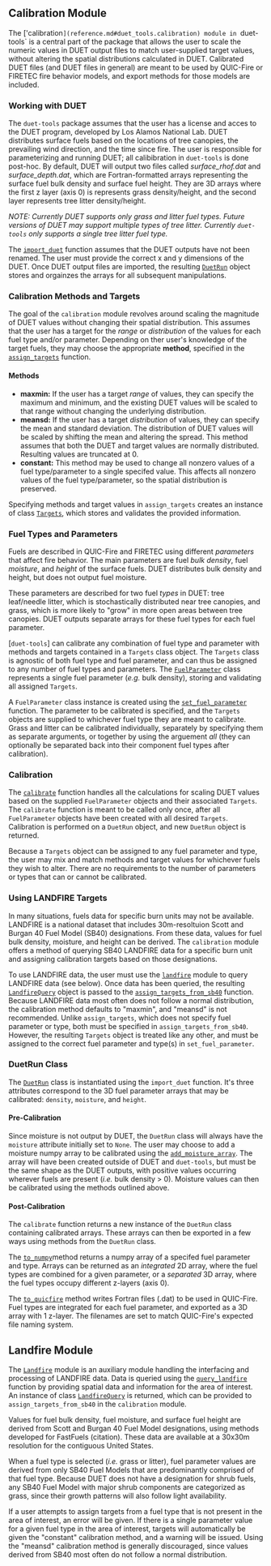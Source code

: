 ## Calibration Module

The ['calibration`](reference.md#duet_tools.calibration) module in `duet-tools` is a central part of the package that allows the user to scale the numeric values in DUET output files to match user-supplied target values, without altering the spatial distributions calculated in DUET. Calibrated DUET files (and DUET files in general) are meant to be used by QUIC-Fire or FIRETEC fire behavior models, and export methods for those models are included.

### Working with DUET

The `duet-tools` package assumes that the user has a license and acces to the DUET program, developed by Los Alamos National Lab. DUET distributes surface fuels based on the locations of tree canopies, the prevailing wind direction, and the time since fire. The user is responsible for parameterizing and running DUET; all calibibration in `duet-tools` is done post-hoc. By default, DUET will output two files called *surface_rhof.dat* and *surface_depth.dat*, which are Fortran-formatted arrays representing the surface fuel bulk density and surface fuel height. They are 3D arrays where the first z layer (axis 0) is represents grass density/height, and the second layer represents tree litter density/height.

*NOTE: Currently DUET supports only grass and litter fuel types. Future versions of DUET may support multiple types of tree litter. Currently `duet-tools` only supports a single tree litter fuel type.*

The [`import_duet`](reference.md#duet_tools.calibration.import_duet) function assumes that the DUET outputs have not been renamed. The user must provide the correct x and y dimensions of the DUET. Once DUET output files are imported, the resulting [`DuetRun`](reference.md#duet_tools.calibration.DuetRun) object stores and orgainzes the arrays for all subsequent manipulations.

### Calibration Methods and Targets

The goal of the `calibration` module revolves around scaling the magnitude of DUET values without changing their spatial distribution. This assumes that the user has a target for the *range* or *distribution* of the values for each fuel type and/or parameter. Depending on ther user's knowledge of the target fuels, they may choose the appropriate **method**, specified in the [`assign_targets`](reference.md#duet_tools.calibration.assign_targets) function.

#### Methods
- **maxmin:** If the user has a target *range* of values, they can specify the maximum and minimum, and the existing DUET values will be scaled to that range without changing the underlying distribution.
- **meansd:** If the user has a target *distribution* of values, they can specify the mean and standard deviation. The distribution of DUET values will be scaled by shifting the mean and altering the spread. This method assumes that both the DUET and target values are normally distributed. Resulting values are truncated at 0.
- **constant:** This method may be used to change all nonzero values of a fuel type/parameter to a single specifed value. This affects all nonzero values of the fuel type/parameter, so the spatial distribution is preserved.

Specifying methods and target values in `assign_targets` creates an instance of class [`Targets`](reference.md#duet_tools.calibration.Targets), which stores and validates the provided information.

### Fuel Types and Parameters

Fuels are described in QUIC-Fire and FIRETEC using different *parameters* that affect fire behavior. The main parameters are fuel *bulk density*, fuel *moisture*, and *height* of the surface fuels. DUET distributes bulk density and height, but does not output fuel moisture.

These parameters are described for two fuel *types* in DUET: tree leaf/needle litter, which is stochastically distributed near tree canopies, and grass, which is more likely to "grow" in more open areas between tree canopies. DUET outputs separate arrays for these fuel types for each fuel parameter.

[`duet-tools`] can calibrate any combination of fuel type and parameter with methods and targets contained in a `Targets` class object. The `Targets` class is agnostic of both fuel type and fuel parameter, and can thus be assigned to any number of fuel types and parameters. The [`FuelParameter`](reference.md#duet_tools.calibration.FuelParameter) class represents a single fuel parameter (*e.g.* bulk density), storing and validating all assigned `Targets`.

A `FuelParameter` class instance is created using the [`set_fuel_parameter`](reference.md#duet_tools.calibration.set_fuel_parameter) function. The parameter to be calibrated is specified, and the `Targets` objects are supplied to whichever fuel type they are meant to calibrate. Grass and litter can be calibrated individually, separately by specifying them as separate arguments, or together by using the arguement *all* (they can optionally be separated back into their component fuel types after calibration).

### Calibration

The [`calibrate`](reference.md#duet_tools.calibration.calibrate) function handles all the calculations for scaling DUET values based on the supplied `FuelParameter` objects and their associated `Targets`. The `calibrate` function is meant to be called only once, after all `FuelParameter` objects have been created with all desired `Targets`. Calibration is performed on a `DuetRun` object, and new `DuetRun` object is returned.

Because a `Targets` object can be assigned to any fuel parameter and type, the user may mix and match methods and target values for whichever fuels they wish to alter. There are no requirements to the number of parameters or types that can or cannot be calibrated.

### Using LANDFIRE Targets

In many situations, fuels data for specific burn units may not be available. LANDFIRE is a national dataset that includes 30m-resoltuion Scott and Burgan 40 Fuel Model (SB40) designations. From these data, values for fuel bulk density, moisture, and height can be derived. The `calibration` module offers a method of querying SB40 LANDFIRE data for a specific burn unit and assigning calibration targets based on those designations.

To use LANDFIRE data, the user must use the [`landfire`](reference.md#duet_tools.landfire) module to query LANDFIRE data (see below). Once data has been queried, the resulting [`LandfireQuery`](reference.md#duet_tools.landfire.LandfireQuery) object is passed to the [`assign_targets_from_sb40`](reference.md#duet_tools.calibration.assign_targets_from_sb40) function. Because LANDFIRE data most often does not follow a normal distribution, the calibration method defaults to "maxmin", and "meansd" is not recommended. Unlike `assign_targets`, which does not specify fuel parameter or type, both must be specified in `assign_targets_from_sb40`. However, the resulting `Targets` object is treated like any other, and must be assigned to the correct fuel parameter and type(s) in `set_fuel_parameter`.

### DuetRun Class

The [`DuetRun`](reference.md#duet_tools.calibration.DuetRun) class is instantiated using the `import_duet` function. It's three attributes correspond to the 3D fuel parameter arrays that may be calibrated: `density`, `moisture`, and `height`.

#### Pre-Calibration

Since moisture is not output by DUET, the `DuetRun` class will always have the `moisture` attribute initially set to `None`. The user may choose to add a moisture numpy array to be calibrated using the [`add_moisture_array`](reference.md#duet_tools.calibration.add_moisture_array). The array will have been created outside of DUET and `duet-tools`, but must be the same shape as the DUET outputs, with positive values occurring wherever fuels are present (*i.e.* bulk density > 0). Moisture values can then be calibrated using the methods outlined above.

#### Post-Calibration

The `calibrate` function returns a new instance of the `DuetRun` class containing calibrated arrays. These arrays can then be exported in a few ways using methods from the `DuetRun` class.

The [`to_numpy`](reference.md#duet_tools.calibration.DuetRun.to_numpy)method  returns a numpy array of a specifed fuel parameter and type. Arrays can be returned as an *integrated* 2D array, where the fuel types are combined for a given parameter, or a *separated* 3D array, where the fuel types occupy different z-layers (axis 0).

The [`to_quicfire`](reference.md#duet_tools.calibration.DuetRun.to_quicfire) method writes Fortran files (.dat) to be used in QUIC-Fire. Fuel types are integrated for each fuel parameter, and exported as a 3D array with 1 z-layer. The filenames are set to match QUIC-Fire's expected file naming system.

## Landfire Module

The [`Landfire`](reference.md#duet_tools.landfire) module is an auxiliary module handling the interfacing and processing of LANDFIRE data. Data is queried using the [`query_landfire`](reference.md#duet_tools.landfire.query_landfire) function by providing spatial data and information for the area of interest. An instance of class [`LandfireQuery`](reference.md#duet_tools.landfire.LandfireQuery) is returned, which can be provided to `assign_targets_from_sb40` in the `calibration` module.

Values for fuel bulk density, fuel moisture, and surface fuel height are derived from Scott and Burgan 40 Fuel Model designations, using methods developed for FastFuels (citation). These data are available at a 30x30m resolution for the contiguous United States.

When a fuel type is selected (*i.e.* grass or litter), fuel parameter values are derived from only SB40 Fuel Models that are predominantly comprised of that fuel type. Because DUET does not have a designation for shrub fuels, any SB40 Fuel Model with major shrub components are categorized as grass, since their growth patterns will also follow light availability.

If a user attempts to assign targets from a fuel type that is not present in the area of interest, an error will be given. If there is a single parameter value for a given fuel type in the area of interest, targets will automatically be given the "constant" calibration method, and a warning will be issued. Using the "meansd" calibration method is generally discouraged, since values derived from SB40 most often do not follow a normal distribution.

